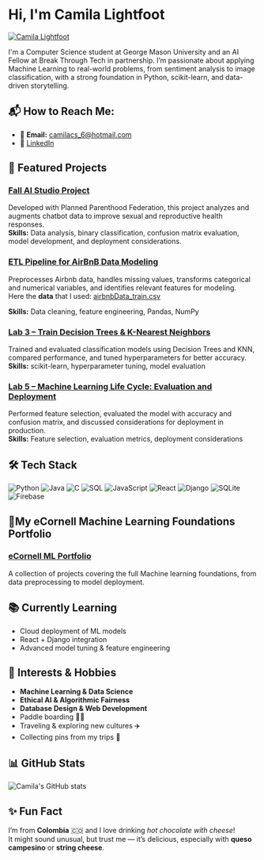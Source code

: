 # Hi, I'm Camila Lightfoot
[![Camila Lightfoot](https://img.shields.io/badge/Camila%20Lightfoot-blue?style=for-the-badge&logo=linkedin&logoColor=white)](https://www.linkedin.com/in/camilalightfoot/)

I'm a Computer Science student at George Mason University and an AI Fellow at Break Through Tech in partnership.
I’m passionate about applying Machine Learning to real-world problems, from sentiment analysis to image classification, with a strong foundation in Python, scikit-learn, and data-driven storytelling.

## 📬 How to Reach Me:
- 📧 **Email:** [camilacs_6@hotmail.com](mailto:camilacs_6@hotmail.com)  
- 💼 [LinkedIn](https://www.linkedin.com/in/camila-lightfoot)


## 📂 Featured Projects

### [Fall AI Studio Project](https://github.com/CamilaLightfoot/Fall-AI-Studio)
Developed with Planned Parenthood Federation, this project analyzes and augments chatbot data to improve sexual and reproductive health responses.  
**Skills:** Data analysis, binary classification, confusion matrix evaluation, model development, and deployment considerations.

### [ETL Pipeline for AirBnB Data Modeling](https://github.com/CamilaLightfoot/ML-Life-Cycle-Data-Understanding-and-Data-Preparation)
Preprocesses Airbnb data, handles missing values, transforms categorical and numerical variables, and identifies relevant features for modeling.  
Here the **data** that I used: [airbnbData_train.csv](https://github.com/CamilaLightfoot/My-eCornell-Portfolio-ML-lifecycle-projects/blob/main/airbnbData_train.csv)

**Skills:** Data cleaning, feature engineering, Pandas, NumPy  

### [Lab 3 – Train Decision Trees & K-Nearest Neighbors](#)
Trained and evaluated classification models using Decision Trees and KNN, compared performance, and tuned hyperparameters for better accuracy.  
**Skills:** scikit-learn, hyperparameter tuning, model evaluation  

### [Lab 5 – Machine Learning Life Cycle: Evaluation and Deployment](#)
Performed feature selection, evaluated the model with accuracy and confusion matrix, and discussed considerations for deployment in production.  
**Skills:** Feature selection, evaluation metrics, deployment considerations  

## 🛠 Tech Stack
![Python](https://img.shields.io/badge/Python-3776AB?style=for-the-badge&logo=python&logoColor=white)
![Java](https://img.shields.io/badge/Java-007396?style=for-the-badge&logo=java&logoColor=white)
![C](https://img.shields.io/badge/C-00599C?style=for-the-badge&logo=c&logoColor=white)
![SQL](https://img.shields.io/badge/SQL-4479A1?style=for-the-badge&logo=postgresql&logoColor=white)
![JavaScript](https://img.shields.io/badge/JavaScript-F7DF1E?style=for-the-badge&logo=javascript&logoColor=black)
![React](https://img.shields.io/badge/React-61DAFB?style=for-the-badge&logo=react&logoColor=black)
![Django](https://img.shields.io/badge/Django-092E20?style=for-the-badge&logo=django&logoColor=white)
![SQLite](https://img.shields.io/badge/SQLite-003B57?style=for-the-badge&logo=sqlite&logoColor=white)
![Firebase](https://img.shields.io/badge/Firebase-FFCA28?style=for-the-badge&logo=firebase&logoColor=black)

## 📂My eCornell Machine Learning Foundations Portfolio
### [eCornell ML Portfolio](https://github.com/CamilaLightfoot/My-eCornell-Portfolio-ML-lifecycle-projects)
A collection of projects covering the full Machine learning foundations, from data preprocessing to model deployment.

## 📚 Currently Learning
- Cloud deployment of ML models  
- React + Django integration  
- Advanced model tuning & feature engineering  

## 🎯 Interests & Hobbies
- **Machine Learning & Data Science**  
- **Ethical AI & Algorithmic Fairness**  
- **Database Design & Web Development**  
- Paddle boarding 🏄‍♀️  
- Traveling & exploring new cultures ✈️  
- Collecting pins from my trips 📍  

## 📊 GitHub Stats
![Camila's GitHub stats](https://github-readme-stats.vercel.app/api?username=CamilaLightfoot&show_icons=true&theme=default)

## ✨ Fun Fact
I’m from **Colombia** 🇨🇴 and I love drinking *hot chocolate with cheese*!  
It might sound unusual, but trust me — it’s delicious, especially with **queso campesino** or **string cheese**.


